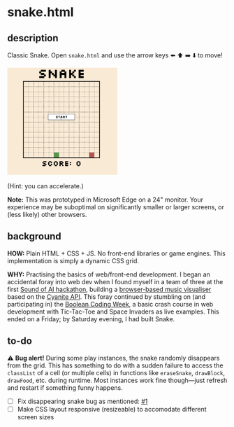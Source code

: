 # snake.html

## description

Classic Snake. Open `snake.html` and use the arrow keys :arrow_left: :arrow_up: :arrow_right: :arrow_down: to move!

<img src='./demo.gif' width=50% height=50% alt='Demo of snake.html'>

(Hint: you can accelerate.)

**Note:** This was prototyped in Microsoft Edge on a 24" monitor. Your experience may be suboptimal on significantly smaller or larger screens, or (less likely) other browsers.

## background

**HOW:** Plain HTML + CSS + JS. No front-end libraries or game engines. This implementation is simply a dynamic CSS grid.

**WHY:** Practising the basics of web/front-end development. I began an accidental foray into web dev when I found myself in a team of three at the first [Sound of AI hackathon](https://musikalkemist.github.io/thesoundofaihackathon/), building a [browser-based music visualiser](https://github.com/ryanlin/soai) based on the [Cyanite API](https://api-docs.cyanite.ai/). This foray continued by stumbling on (and participating in) the [Boolean Coding Week](https://www.youtube.com/watch?v=zvpwhlvVdwE&list=PLyZlgnMIXPSN-bYZ-TXeazb-jaY6XWfJk), a basic crash course in web development with Tic-Tac-Toe and Space Invaders as live examples. This ended on a Friday; by Saturday evening, I had built Snake.

## to-do

:warning: **Bug alert!** During some play instances, the snake randomly disappears from the grid. This has something to do with a sudden failure to access the `classList` of a cell (or multiple cells) in functions like `eraseSnake`, `drawBlock`, `drawFood`, etc. during runtime. Most instances work fine though—just refresh and restart if something funny happens.

- [ ] Fix disappearing snake bug as mentioned: [#1](https://github.com/frdysf/snake/issues/1)
- [ ] Make CSS layout responsive (resizeable) to accomodate different screen sizes

